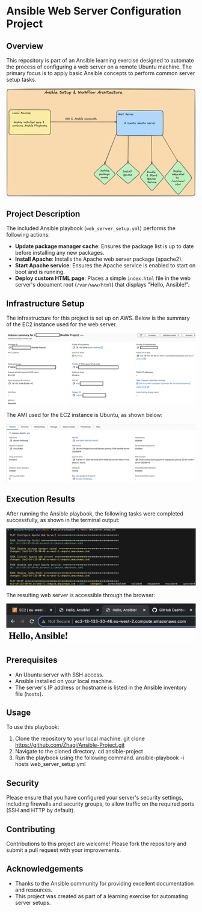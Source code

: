 # Ansible Web Server Configuration Project

## Overview
This repository is part of an Ansible learning exercise designed to automate the process of configuring a web server on a remote Ubuntu machine. The primary focus is to apply basic Ansible concepts to perform common server setup tasks.

![Ansible Setup & Workflow Architecture](https://github.com/Zhagi/Ansible-Project/blob/main/Images/Ansible%20Setup%20&%20Workflow%20Architecture.png?raw=true)

## Project Description
The included Ansible playbook (`web_server_setup.yml`) performs the following actions:
- **Update package manager cache**: Ensures the package list is up to date before installing any new packages.
- **Install Apache**: Installs the Apache web server package (apache2).
- **Start Apache service**: Ensures the Apache service is enabled to start on boot and is running.
- **Deploy custom HTML page**: Places a simple `index.html` file in the web server's document root (`/var/www/html`) that displays "Hello, Ansible!".

## Infrastructure Setup
The infrastructure for this project is set up on AWS. Below is the summary of the EC2 instance used for the web server.

![EC2 Instance Summary](https://github.com/Zhagi/Ansible-Project/blob/main/Images/EC2%20instance%20summary.png?raw=true)

The AMI used for the EC2 instance is Ubuntu, as shown below:

![Ubuntu AMI Used](https://github.com/Zhagi/Ansible-Project/blob/main/Images/Ubuntu%20AMI%20used.png?raw=true)

## Execution Results
After running the Ansible playbook, the following tasks were completed successfully, as shown in the terminal output:

![Terminal Output Showing Completed Tasks](https://github.com/Zhagi/Ansible-Project/blob/main/Images/Terminal%20output%20showing%20completed%20tasks.png?raw=true)

The resulting web server is accessible through the browser:

![Web Server Running](https://github.com/Zhagi/Ansible-Project/blob/main/Images/Web%20server%20running.png?raw=true)

## Prerequisites
- An Ubuntu server with SSH access.
- Ansible installed on your local machine.
- The server's IP address or hostname is listed in the Ansible inventory file (`hosts`).

## Usage
To use this playbook:
1. Clone the repository to your local machine.
git clone https://github.com/Zhagi/Ansible-Project.git
2. Navigate to the cloned directory.
cd ansible-project
3. Run the playbook using the following command.
ansible-playbook -i hosts web_server_setup.yml

## Security
Please ensure that you have configured your server's security settings, including firewalls and security groups, to allow traffic on the required ports (SSH and HTTP by default).

## Contributing
Contributions to this project are welcome! Please fork the repository and submit a pull request with your improvements.

## Acknowledgements
- Thanks to the Ansible community for providing excellent documentation and resources.
- This project was created as part of a learning exercise for automating server setups.
